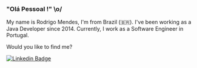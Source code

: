 ### "Olá Pessoal !" \o/ 

My name is Rodrigo Mendes, I'm from Brazil (🇧🇷). I've been working as a Java Developer since 2014. Currently, I work as a Software Engineer in Portugal.

Would you like to find me?

[![Linkedin Badge](https://img.shields.io/badge/-LinkedIn-blue?style=flat-square&logo=Linkedin&logoColor=white&link=https://www.linkedin.com/in/rodrigomendes-silva/)](https://www.linkedin.com/in/rodrigomendes-silva/)

<!--
**rodrigorodes/rodrigorodes** is a ✨ _special_ ✨ repository because its `README.md` (this file) appears on your GitHub profile.

Here are some ideas to get you started:

- 🔭 I’m currently working on ...
- 🌱 I’m currently learning ...
- 👯 I’m looking to collaborate on ...
- 🤔 I’m looking for help with ...
- 💬 Ask me about ...
- 📫 How to reach me: ...
- 😄 Pronouns: ...
- ⚡ Fun fact: ...
-->
